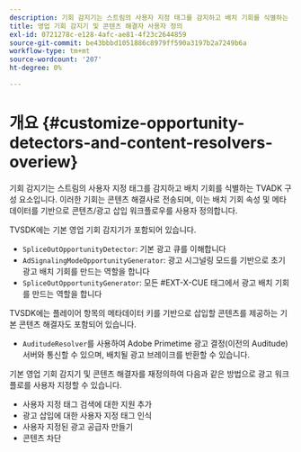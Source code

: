 ```yaml
---
description: 기회 감지기는 스트림의 사용자 지정 태그를 감지하고 배치 기회를 식별하는 TVADK 구성 요소입니다. 이러한 기회는 콘텐츠 해결사로 전송되며, 이는 배치 기회 속성 및 메타데이터를 기반으로 콘텐츠/광고 삽입 워크플로우를 사용자 정의합니다.
title: 영업 기회 감지기 및 콘텐츠 해결자 사용자 정의
exl-id: 0721278c-e128-4afc-ae81-4f23c2644859
source-git-commit: be43bbbd1051886c8979ff590a3197b2a7249b6a
workflow-type: tm+mt
source-wordcount: '207'
ht-degree: 0%

---
```


# 개요 {#customize-opportunity-detectors-and-content-resolvers-overiew}

기회 감지기는 스트림의 사용자 지정 태그를 감지하고 배치 기회를 식별하는 TVADK 구성 요소입니다. 이러한 기회는 콘텐츠 해결사로 전송되며, 이는 배치 기회 속성 및 메타데이터를 기반으로 콘텐츠/광고 삽입 워크플로우를 사용자 정의합니다.

TVSDK에는 기본 영업 기회 감지기가 포함되어 있습니다.

* `SpliceOutOpportunityDetector`: 기본 광고 큐를 이해합니다
* `AdSignalingModeOpportunityGenerator`: 광고 시그널링 모드를 기반으로 초기 광고 배치 기회를 만드는 역할을 합니다
* `SpliceOutOpportunityGenerator`: 모든 #EXT-X-CUE 태그에서 광고 배치 기회를 만드는 역할을 합니다

TVSDK에는 플레이어 항목의 메타데이터 키를 기반으로 삽입할 콘텐츠를 제공하는 기본 콘텐츠 해결자도 포함되어 있습니다.

* `AuditudeResolver`를 사용하여 Adobe Primetime 광고 결정(이전의 Auditude) 서버와 통신할 수 있으며, 배치될 광고 브레이크를 반환할 수 있습니다.

기본 영업 기회 감지기 및 콘텐츠 해결자를 재정의하여 다음과 같은 방법으로 광고 워크플로를 사용자 지정할 수 있습니다.

* 사용자 지정 태그 검색에 대한 지원 추가
* 광고 삽입에 대한 사용자 지정 태그 인식
* 사용자 지정된 광고 공급자 만들기
* 콘텐츠 차단
